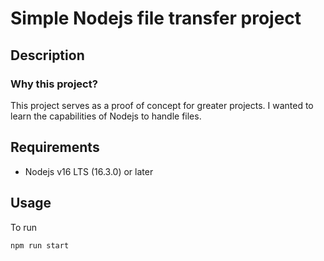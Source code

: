 # Simple Nodejs file transfer project

## Description

### Why this project?

This project serves as a proof of concept for greater projects. I wanted to learn the capabilities of Nodejs to handle files.

## Requirements

- Nodejs v16 LTS (16.3.0) or later

## Usage

To run

```
npm run start
```
